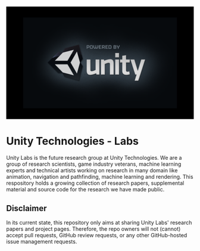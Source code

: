 ![unity](unity.png)

# Unity Technologies - Labs
Unity Labs is the future research group at Unity Technologies. We are a group of research scientists, game industry veterans, machine learning experts and technical artists working on research in many domain like animation, navigation and pathfinding, machine learning and rendering. This respository holds a growing collection of research papers, supplemental material and source code for the research we have made public.

## Disclaimer
In its current state, this repository only aims at sharing Unity Labs' research papers and project pages. Therefore, the repo owners will not (cannot) accept pull requests, GitHub review requests, or any other GitHub-hosted issue management requests.



